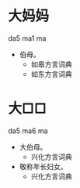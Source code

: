# 大妈妈
da5 ma1 ma
+ 伯母。
  * 如皋方言词典
  * 如东方言词典

# 大□□
da5 ma6 ma
+ 大伯母。
  * 兴化方言词典
+ 敬称年长妇女。
  * 兴化方言词典
